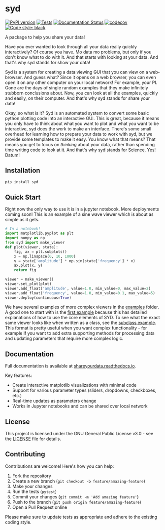 # syd

[![PyPI version](https://badge.fury.io/py/syd.svg)](https://badge.fury.io/py/syd)
[![Tests](https://github.com/landoskape/syd/actions/workflows/tests.yml/badge.svg)](https://github.com/landoskape/syd/actions/workflows/tests.yml)
[![Documentation Status](https://readthedocs.org/projects/shareyourdata/badge/?version=stable)](https://shareyourdata.readthedocs.io/en/stable/?badge=stable)
[![codecov](https://codecov.io/gh/landoskape/syd/branch/main/graph/badge.svg)](https://codecov.io/gh/landoskape/syd)
[![Code style: black](https://img.shields.io/badge/code%20style-black-000000.svg)](https://github.com/psf/black)


A package to help you share your data!

Have you ever wanted to look through all your data really quickly interactively? Of course you have. Mo data mo problems, but only if you don't know what to do with it. And that starts with looking at your data. And that's why syd stands for show your data! 

Syd is a system for creating a data viewing GUI that you can view on a web-browser. And guess what? Since it opens on a web browser, you can even open it on any other computer on your local network! For example, your PI. Gone are the days of single random examples that they make infinitely stubborn conclusions about. Now, you can look at all the examples, quickly and easily, on their computer. And that's why syd stands for share your data!

Okay, so what is it? Syd is an automated system to convert some basic python plotting code into an interactive GUI. This is great, because it means you only have to think about what you want to plot and what you want to be interactive, syd does the work to make an interface. There's some small overhead for learning how to prepare your data to work with syd, but we provide some templates to make it easy. You know what that means? That means you get to focus on _thinking_ about your data, rather than spending time writing code to look at it. And that's why syd stands for Science, Yes! Datum!

## Installation

```bash
pip install syd
```

## Quick Start
Right now the only way to use it is in a jupyter notebook. More deployments coming soon!
This is an example of a sine wave viewer which is about as simple as it gets. 
```python
# In a notebook! 
import matplotlib.pyplot as plt
import numpy as np
from syd import make_viewer
def plot(viewer, state):
    fig, ax = plt.subplots()
    x = np.linspace(0, 10, 1000)
    y = state['amplitude'] * np.sin(state['frequency'] * x)
    ax.plot(x, y)
    return fig
        
viewer = make_viewer()
viewer.set_plot(plot)
viewer.add_float('amplitude', value=1.0, min_value=0, max_value=2)
viewer.add_float('frequency', value=1.0, min_value=0.1, max_value=5)
viewer.deploy(continuous=True)
```

We have several examples of more complex viewers in the [examples](examples) folder. A good one
to start with is the [first example](examples/first_example.ipynb) because this has detailed 
explanations of how to use the core elements of SYD. To see what the exact same viewer looks like
when written as a class, see the [subclass example](examples/subclass_example.ipynb). This format
is pretty useful when you want complex functionality - for example if you want to add extra
supporting methods for processing data and updating parameters that require more complex logic.

## Documentation

Full documentation is available at [shareyourdata.readthedocs.io](https://shareyourdata.readthedocs.io/).

Key features:
- Create interactive matplotlib visualizations with minimal code
- Support for various parameter types (sliders, dropdowns, checkboxes, etc.)
- Real-time updates as parameters change
- Works in Jupyter notebooks and can be shared over local network

## License

This project is licensed under the GNU General Public License v3.0 - see the [LICENSE](LICENSE) file for details.

## Contributing

Contributions are welcome! Here's how you can help:

1. Fork the repository
2. Create a new branch (`git checkout -b feature/amazing-feature`)
3. Make your changes
4. Run the tests (`pytest`)
5. Commit your changes (`git commit -m 'Add amazing feature'`)
6. Push to the branch (`git push origin feature/amazing-feature`)
7. Open a Pull Request online

Please make sure to update tests as appropriate and adhere to the existing coding style.